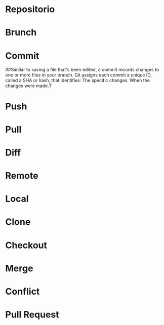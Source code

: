 # Repositorio
# Brunch
# Commit
##Similar to saving a file that's been edited, a commit records changes to one or more files in your branch. Git assigns each commit a unique ID, called a SHA or hash, that identifies: The specific changes. When the changes were made.T
# Push
# Pull
# Diff
# Remote
# Local
# Clone
# Checkout
# Merge
# Conflict
# Pull Request

